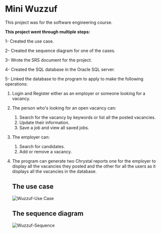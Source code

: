 # Mini Wuzzuf

This project was for the software engineering course. 

**This project went through multiple steps:**

1- Created the use case.

2- Created the sequence diagram for one of the cases.

3- Wrote the SRS document for the project.

4- Created the SQL database in the Oracle SQL server.

5- Linked the database to the program to apply to make the following operations:

  1. Login and Register either as an employer or someone looking for a vacancy.
  2. The person who's looking for an open vacancy can:
       1. Search for the vacancy by keywords or list all the posted vacancies.
       2. Update their information.
       3. Save a job and view all saved jobs.
  3. The employer can:
       1. Search for candidates.
       2. Add or remove a vacancy.
  4. The program can generate two Chrystal reports one for the employer to display all the vacancies they posted and the other for all the users as it displays all the vacancies in the database.

     ## The use case
     ![Wuzzuf-Use Case](https://github.com/Zeinab-Mohsen/Wuzzuf/assets/76008326/77e7a56a-7f00-402d-93b3-e02f4904fcd6)

     ## The sequence diagram
     ![Wuzzuf-Sequence ](https://github.com/Zeinab-Mohsen/Wuzzuf/assets/76008326/10428f3f-9548-4b24-a866-3b7f897c1135)
